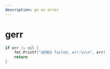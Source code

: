 ```yaml
---
description: go on error
---
```


# gerr

```go
if err != nil {
    fmt.Printf("$END$ failed, err:%v\n", err)
    return
}
```





